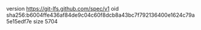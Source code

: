 version https://git-lfs.github.com/spec/v1
oid sha256:b6004ffe436af84de9c04c60f8dcb8a43bc7f792136400e1624c79a5e15edf7e
size 5704
